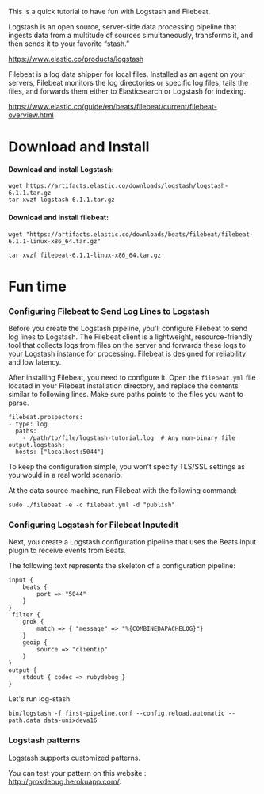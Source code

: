 This is a quick tutorial to have fun with Logstash and Filebeat.

Logstash is an open source, server-side data processing pipeline that ingests data from a multitude of sources simultaneously, transforms it, and then sends it to your favorite “stash.”

https://www.elastic.co/products/logstash

Filebeat is a log data shipper for local files. Installed as an agent on your servers, Filebeat monitors the log directories or specific log files, tails the files, and forwards them either to Elasticsearch or Logstash for indexing.

https://www.elastic.co/guide/en/beats/filebeat/current/filebeat-overview.html

# Download and Install

#### Download and install Logstash:

```
wget https://artifacts.elastic.co/downloads/logstash/logstash-6.1.1.tar.gz
tar xvzf logstash-6.1.1.tar.gz
```

#### Download and install filebeat:

```
wget "https://artifacts.elastic.co/downloads/beats/filebeat/filebeat-6.1.1-linux-x86_64.tar.gz"

tar xvzf filebeat-6.1.1-linux-x86_64.tar.gz
```

# Fun time

### Configuring Filebeat to Send Log Lines to Logstash

Before you create the Logstash pipeline, you’ll configure Filebeat to send log lines to Logstash. The Filebeat client is a lightweight, resource-friendly tool that collects logs from files on the server and forwards these logs to your Logstash instance for processing. Filebeat is designed for reliability and low latency. 

After installing Filebeat, you need to configure it. Open the ```filebeat.yml``` file located in your Filebeat installation directory, and replace the contents similar to following lines. Make sure paths points to the files you want to parse.

```
filebeat.prospectors:
- type: log
  paths:
    - /path/to/file/logstash-tutorial.log  # Any non-binary file 
output.logstash:
  hosts: ["localhost:5044"]
```  

To keep the configuration simple, you won’t specify TLS/SSL settings as you would in a real world scenario.

At the data source machine, run Filebeat with the following command:

```
sudo ./filebeat -e -c filebeat.yml -d "publish"
```

### Configuring Logstash for Filebeat Inputedit

Next, you create a Logstash configuration pipeline that uses the Beats input plugin to receive events from Beats.

The following text represents the skeleton of a configuration pipeline:

```
input {
    beats {
        port => "5044"
    }
}
 filter {
    grok {
        match => { "message" => "%{COMBINEDAPACHELOG}"}
    }
    geoip {
        source => "clientip"
    }
}
output {
    stdout { codec => rubydebug }
}
```

Let's run log-stash:  

```
bin/logstash -f first-pipeline.conf --config.reload.automatic --path.data data-unixdeva16
```

### Logstash patterns

Logstash supports customized patterns.

You can test your pattern on this website : http://grokdebug.herokuapp.com/.
